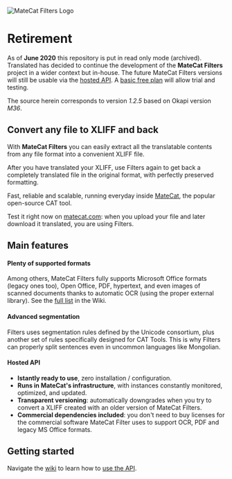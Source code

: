 ![MateCat Filters Logo]("http://i.imgur.com/J8FSuWi.png")


# Retirement

As of **June 2020** this repository is put in read only mode (archived).
Translated has decided to continue the development of the **MateCat Filters** project in a wider context but in-house.
The future MateCat Filters versions will still be usable via the [hosted API](https://rapidapi.com/translated/api/matecat-filters/). A [basic free plan](https://docs.rapidapi.com/docs/api-pricing) will allow trial and testing.

The source herein corresponds to version _1.2.5_ based on Okapi version _M36_.

## Convert any file to XLIFF and back

With **MateCat Filters** you can easily extract all the translatable contents from any file format into a convenient XLIFF file.

After you have translated your XLIFF, use Filters again to get back a completely translated file in the original format, with perfectly preserved formatting.

Fast, reliable and scalable, running everyday inside [MateCat](https://www.matecat.com/), the popular open-source CAT tool.

Test it right now on [matecat.com](https://www.matecat.com/): when you upload your file and later download it translated, 
you are using Filters.


## Main features

#### Plenty of supported formats
Among others, MateCat Filters fully supports Microsoft Office formats (legacy ones too), Open Office, PDF, hypertext, and even images of scanned documents thanks to automatic OCR (using the proper external library). See the [full list](https://github.com/matecat/MateCat-Filters/wiki/Supported-file-formats) in the Wiki.

#### Advanced segmentation
Filters uses segmentation rules defined by the Unicode consortium, plus another set of rules specifically designed for CAT Tools. This is why Filters can properly split sentences even in uncommon languages like Mongolian.

#### Hosted API
- **Istantly ready to use**, zero installation / configuration.
- **Runs in MateCat's infrastructure**, with instances constantly monitored, optimized, and updated.
- **Transparent versioning**: automatically downgrades when you try to convert a XLIFF created with an older version of MateCat Filters.
- **Commercial dependencies included**: you don't need to buy licenses for the commercial software MateCat Filter uses to support OCR, PDF and legacy MS Office formats.


## Getting started

Navigate the [wiki](https://github.com/matecat/MateCat-Filters/wiki/) to learn how to [use the API](https://github.com/matecat/MateCat-Filters/wiki/API-documentation).
